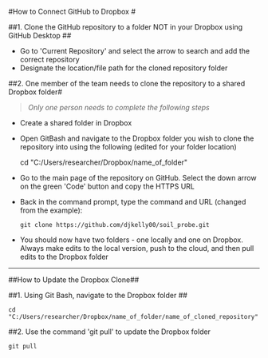 #How to Connect GitHub to Dropbox #

##1. Clone the GitHub repository to a folder NOT in your Dropbox using GitHub Desktop ##
 - Go to 'Current Repository' and select the arrow to search and add the correct repository
 - Designate the location/file path for the cloned repository folder

##2. One member of the team needs to clone the repository to a shared Dropbox folder#
> *Only one person needs to complete the following steps*
> 
 - Create a shared folder in Dropbox
 - Open GitBash and navigate to the Dropbox folder you wish to clone the repository into using the following (edited for your folder location)
 
    cd "C:/Users/researcher/Dropbox/name_of_folder"

  - Go to the main page of the repository on GitHub. Select the down arrow on the green 'Code' button and copy the HTTPS URL 
  - Back in the command prompt, type the command and URL (changed from the example):

    `git clone https://github.com/djkelly00/soil_probe.git`

 - You should now have two folders - one locally and one on Dropbox. Always make edits to the local version, push to the cloud, and then pull edits to the Dropbox folder


----------

##How to Update the Dropbox Clone##

##1. Using Git Bash, navigate to the Dropbox folder ##

    cd "C:/Users/researcher/Dropbox/name_of_folder/name_of_cloned_repository"

##2. Use the command 'git pull' to update the Dropbox folder

    git pull



